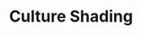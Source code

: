 ---
layout: piece
collection_: small_beading
title: Culture Shading
id: culture-shading
media: Seed beads, molded faces fimo
dimensions: A) 3" x 3", B) 3" x 4", C) 2 x 3"
description: Peyote stitch.
price: A) $25.00, B) $10.00, C) $15.00
date_created: 2011
---